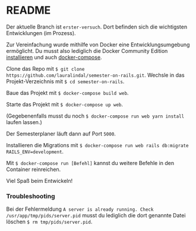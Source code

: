 # README

Der aktuelle Branch ist `erster-versuch`. Dort befinden sich die wichtigsten Entwicklungen (im Prozess).

Zur Vereinfachung wurde mithilfe von Docker eine Entwicklungsumgebung ermöglicht. Du musst also lediglich die Docker Community Edition [installieren](https://docs.docker.com/engine/installation/) und auch [docker-compose](https://docs.docker.com/compose/install/).

Clone das Repo mit `$ git clone https://github.com/lauralindal/semester-on-rails.git`. Wechsle in das Projekt-Verzeichnis mit `$ cd semester-on-rails`.

Baue das Projekt mit `$ docker-compose build web`.

Starte das Projekt mit `$ docker-compose up web`.

(Gegebenenfalls musst du noch `$ docker-compose run web yarn install` laufen lassen.)

Der Semesterplaner läuft dann auf Port `5000`.

Installieren die Migrations mit `$ docker-compose run web rails db:migrate RAILS_ENV=development`.

Mit `$ docker-compose run [Befehl]` kannst du weitere Befehle in den Container reinreichen.

Viel Spaß beim Entwickeln!

### Troubleshooting

Bei der Fehlermeldung `A server is already running. Check /usr/app/tmp/pids/server.pid` musst du lediglich die dort genannte Datei löschen `$ rm tmp/pids/server.pid`.
